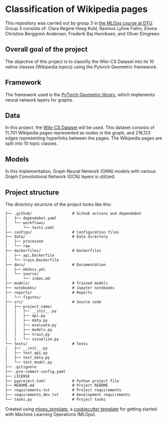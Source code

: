 
# Classification of Wikipedia pages 

This repository was carried out by group 3 in [the MLOps course at DTU](https://skaftenicki.github.io/dtu_mlops/). 
Group 3 consists of: Clara Regine Hoeg Kold, Rasmus Lyhne Fiehn, Emma Christine Berggrein Andersen, Frederik Baj Henriksen, and Oliver Elmgreen.


## Overall goal of the project
The objective of this project is to classifiy the Wiki-CS Dataset into its 10 native classes (Wikipedia topics) using the Pytorch Geometric framework. 

## Framework
The framework used is the [PyTorch Geometric library](https://pytorch-geometric.readthedocs.io), which implements neural network layers for graphs. 

## Data
In this project, the [Wiki-CS Dataset](https://github.com/pmernyei/wiki-cs-dataset) will be used. This dataset consists of 11,701 Wikipedia pages represented as nodes in the graph, and 216,123 edges representing hyperlinks between the pages. The Wikipedia pages are split into 10 topic classes. 

## Models
In this implementation, Graph Neural Network (GNN) models with various Graph Convolutional Network (GCN) layers is utilized. 


## Project structure

The directory structure of the project looks like this:
```txt
├── .github/                  # Github actions and dependabot
│   ├── dependabot.yaml
│   └── workflows/
│       └── tests.yaml
├── configs/                  # Configuration files
├── data/                     # Data directory
│   ├── processed
│   └── raw
├── dockerfiles/              # Dockerfiles
│   ├── api.Dockerfile
│   └── train.Dockerfile
├── docs/                     # Documentation
│   ├── mkdocs.yml
│   └── source/
│       └── index.md
├── models/                   # Trained models
├── notebooks/                # Jupyter notebooks
├── reports/                  # Reports
│   └── figures/
├── src/                      # Source code
│   ├── project_name/
│   │   ├── __init__.py
│   │   ├── api.py
│   │   ├── data.py
│   │   ├── evaluate.py
│   │   ├── models.py
│   │   ├── train.py
│   │   └── visualize.py
└── tests/                    # Tests
│   ├── __init__.py
│   ├── test_api.py
│   ├── test_data.py
│   └── test_model.py
├── .gitignore
├── .pre-commit-config.yaml
├── LICENSE
├── pyproject.toml            # Python project file
├── README.md                 # Project README
├── requirements.txt          # Project requirements
├── requirements_dev.txt      # Development requirements
└── tasks.py                  # Project tasks
```


Created using [mlops_template](https://github.com/SkafteNicki/mlops_template),
a [cookiecutter template](https://github.com/cookiecutter/cookiecutter) for getting
started with Machine Learning Operations (MLOps).

